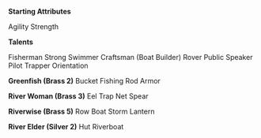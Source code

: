 **Starting Attributes**

Agility
Strength

**Talents**

Fisherman
Strong Swimmer
Craftsman (Boat Builder)
Rover
Public Speaker
Pilot
Trapper
Orientation

**Greenfish (Brass 2)**
Bucket
Fishing Rod
Armor

**River Woman (Brass 3)**
Eel Trap
Net
Spear

**Riverwise (Brass 5)**
Row Boat
Storm Lantern

**River Elder (Silver 2)**
Hut
Riverboat